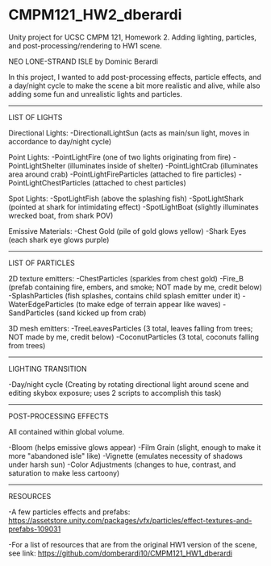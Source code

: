 # CMPM121_HW2_dberardi

Unity project for UCSC CMPM 121, Homework 2. Adding lighting, particles, and post-processing/rendering to HW1 scene.

NEO LONE-STRAND ISLE by Dominic Berardi

In this project, I wanted to add post-processing effects, particle effects, and a day/night cycle
to make the scene a bit more realistic and alive, while also adding some fun and unrealistic lights and particles.

---------------------------------------------------------------------------------

LIST OF LIGHTS

Directional Lights:
-DirectionalLightSun (acts as main/sun light, moves in accordance to day/night cycle)

Point Lights:
-PointLightFire (one of two lights originating from fire)
-PointLightShelter (illuminates inside of shelter)
-PointLightCrab (illuminates area around crab)
-PointLightFireParticles (attached to fire particles)
-PointLightChestParticles (attached to chest particles)

Spot Lights:
-SpotLightFish (above the splashing fish)
-SpotLightShark (pointed at shark for intimidating effect)
-SpotLightBoat (slightly illuminates wrecked boat, from shark POV)

Emissive Materials:
-Chest Gold (pile of gold glows yellow)
-Shark Eyes (each shark eye glows purple)

---------------------------------------------------------------------------------

LIST OF PARTICLES

2D texture emitters:
-ChestParticles (sparkles from chest gold)
-Fire_B (prefab containing fire, embers, and smoke; NOT made by me, credit below)
-SplashParticles (fish splashes, contains child splash emitter under it)
-WaterEdgeParticles (to make edge of terrain appear like waves)
-SandParticles (sand kicked up from crab)

3D mesh emitters:
-TreeLeavesParticles (3 total, leaves falling from trees; NOT made by me, credit below)
-CoconutParticles (3 total, coconuts falling from trees)

---------------------------------------------------------------------------------

LIGHTING TRANSITION

-Day/night cycle (Creating by rotating directional light around scene and editing skybox exposure;
uses 2 scripts to accomplish this task)

---------------------------------------------------------------------------------

POST-PROCESSING EFFECTS

All contained within global volume.

-Bloom (helps emissive glows appear)
-Film Grain (slight, enough to make it more "abandoned isle" like)
-Vignette (emulates necessity of shadows under harsh sun)
-Color Adjustments (changes to hue, contrast, and saturation to make less cartoony)

---------------------------------------------------------------------------------

RESOURCES

-A few particles effects and prefabs: https://assetstore.unity.com/packages/vfx/particles/effect-textures-and-prefabs-109031

-For a list of resources that are from the original HW1 version of the scene, see link:
https://github.com/domberardi10/CMPM121_HW1_dberardi 
